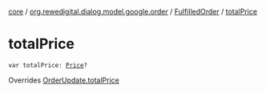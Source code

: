 [core](../../index.md) / [org.rewedigital.dialog.model.google.order](../index.md) / [FulfilledOrder](index.md) / [totalPrice](./total-price.md)

# totalPrice

`var totalPrice: `[`Price`](../-price/index.md)`?`

Overrides [OrderUpdate.totalPrice](../-order-update/total-price.md)

